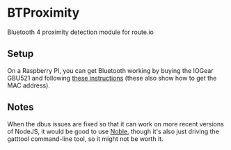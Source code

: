 # BTProximity

Bluetooth 4 proximity detection module for route.io

## Setup

On a Raspberry PI, you can get Bluetooth working by buying the IOGear GBU521 and following [these instructions](http://www.ioncannon.net/linux/1570/bluetooth-4-0-le-on-raspberry-pi-with-bluez-5-x/) (these also show how to get the MAC address).

## Notes

When the dbus issues are fixed so that it can work on more recent versions of NodeJS, it would be good to use [Noble](https://github.com/sandeepmistry/noble), though it's also just driving the gatttool command-line tool, so it might not be worth it.
